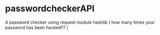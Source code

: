 # passwordcheckerAPI
A password checker using request module hashlib ( how many times your password has been hacked!!? )
